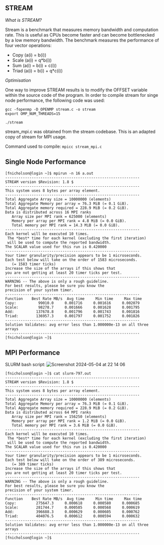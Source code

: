STREAM
-
*What is STREAM?*

Stream is a benchmark that measures memory bandwidth and computation rate. This is useful as CPUs become faster and can become bottlenecked by a low memory bandwidth.
The benchmark measures the performance of four vector operations:

- Copy (a(i) = b(i))
- Scale (a(i) = q*b(i))
- Sum (a(i) = b(i) + c(i))
- Triad (a(i) = b(i) + q*c(i))

*Optimisation*

One way to improve STREAM results is to modify the OFFSET variable within the source code of the program.
In order to compile stream for singe node performance, the following code was used:

    gcc -fopenmp -D_OPENMP stream.c -o stream 
    export OMP_NUM_THREADS=15
    
    ./stream
    
stream_mpi.c was obtained from the stream codebase. This is an adapted copy of stream for MPI usage.

Command used to compile:
    `mpicc stream_mpi.c`


Single Node Performance
-
    [fnicholson@login ~]$ mpirun -n 16 a.out 
    -------------------------------------------------------------
    STREAM version $Revision: 1.8 $
    -------------------------------------------------------------
    This system uses 8 bytes per array element.
    -------------------------------------------------------------
    Total Aggregate Array size = 10000000 (elements)
    Total Aggregate Memory per array = 76.3 MiB (= 0.1 GiB).
    Total Aggregate memory required = 228.9 MiB (= 0.2 GiB).
    Data is distributed across 16 MPI ranks
       Array size per MPI rank = 625000 (elements)
       Memory per array per MPI rank = 4.8 MiB (= 0.0 GiB).
       Total memory per MPI rank = 14.3 MiB (= 0.0 GiB).
    -------------------------------------------------------------
    Each kernel will be executed 10 times.
     The *best* time for each kernel (excluding the first iteration)
     will be used to compute the reported bandwidth.
    The SCALAR value used for this run is 0.420000
    -------------------------------------------------------------
    Your timer granularity/precision appears to be 1 microseconds.
    Each test below will take on the order of 1583 microseconds.
       (= 1583 timer ticks)
    Increase the size of the arrays if this shows that
    you are not getting at least 20 timer ticks per test.
    -------------------------------------------------------------
    WARNING -- The above is only a rough guideline.
    For best results, please be sure you know the
    precision of your system timer.
    -------------------------------------------------------------
    Function    Best Rate MB/s  Avg time     Min time     Max time
    Copy:          99010.0     0.001716     0.001616     0.002079
    Scale:         98278.7     0.001666     0.001628     0.001795
    Add:          137678.8     0.001796     0.001743     0.001816
    Triad:        136957.3     0.001797     0.001752     0.001826
    -------------------------------------------------------------
    Solution Validates: avg error less than 1.000000e-13 on all three arrays
    -------------------------------------------------------------
    [fnicholson@login ~]$ 

MPI Performance
-
SLURM bash script:
![Screenshot 2024-05-04 at 22 14 06](https://github.com/Jackaed/UKSCC-Submission/assets/8216039/17e754f3-3647-4fbb-b425-3e7713282a0e)

    [fnicholson@login ~]$ cat slurm-797.out 
    -------------------------------------------------------------
    STREAM version $Revision: 1.8 $
    -------------------------------------------------------------
    This system uses 8 bytes per array element.
    -------------------------------------------------------------
    Total Aggregate Array size = 10000000 (elements)
    Total Aggregate Memory per array = 76.3 MiB (= 0.1 GiB).
    Total Aggregate memory required = 228.9 MiB (= 0.2 GiB).
    Data is distributed across 64 MPI ranks
       Array size per MPI rank = 156250 (elements)
       Memory per array per MPI rank = 1.2 MiB (= 0.0 GiB).
       Total memory per MPI rank = 3.6 MiB (= 0.0 GiB).
    -------------------------------------------------------------
    Each kernel will be executed 10 times.
     The *best* time for each kernel (excluding the first iteration)
     will be used to compute the reported bandwidth.
    The SCALAR value used for this run is 0.420000
    -------------------------------------------------------------
    Your timer granularity/precision appears to be 1 microseconds.
    Each test below will take on the order of 389 microseconds.
       (= 389 timer ticks)
    Increase the size of the arrays if this shows that
    you are not getting at least 20 timer ticks per test.
    -------------------------------------------------------------
    WARNING -- The above is only a rough guideline.
    For best results, please be sure you know the
    precision of your system timer.
    -------------------------------------------------------------
    Function    Best Rate MB/s  Avg time     Min time     Max time
    Copy:         275647.3     0.000618     0.000580     0.000685
    Scale:        281744.7     0.000585     0.000568     0.000619
    Add:          396688.3     0.000629     0.000605     0.000762
    Triad:        404076.5     0.000612     0.000594     0.000632
    -------------------------------------------------------------
    Solution Validates: avg error less than 1.000000e-13 on all three arrays
    -------------------------------------------------------------
    [fnicholson@login ~]$ 
